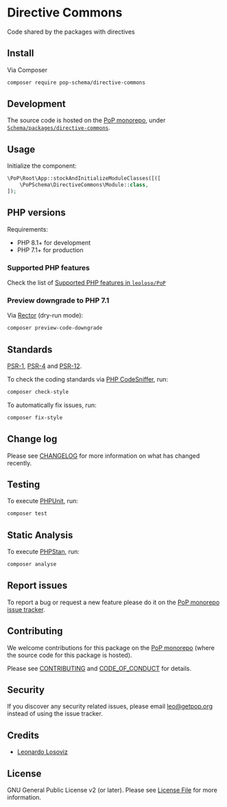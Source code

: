 # Directive Commons

<!--
[![Build Status][ico-travis]][link-travis]
[![Quality Score][ico-code-quality]][link-code-quality]
[![Software License][ico-license]](LICENSE.md)
[![Latest Version on Packagist][ico-version]][link-packagist]
[![Coverage Status][ico-scrutinizer]][link-scrutinizer]
[![Total Downloads][ico-downloads]][link-downloads]
-->

Code shared by the packages with directives

## Install

Via Composer

``` bash
composer require pop-schema/directive-commons
```

## Development

The source code is hosted on the [PoP monorepo](https://github.com/leoloso/PoP), under [`Schema/packages/directive-commons`](https://github.com/leoloso/PoP/tree/master/layers/Schema/packages/directive-commons).

## Usage

Initialize the component:

``` php
\PoP\Root\App::stockAndInitializeModuleClasses([([
    \PoPSchema\DirectiveCommons\Module::class,
]);
```

## PHP versions

Requirements:

- PHP 8.1+ for development
- PHP 7.1+ for production

### Supported PHP features

Check the list of [Supported PHP features in `leoloso/PoP`](https://github.com/leoloso/PoP/blob/master/docs/supported-php-features.md)

### Preview downgrade to PHP 7.1

Via [Rector](https://github.com/rectorphp/rector) (dry-run mode):

```bash
composer preview-code-downgrade
```

## Standards

[PSR-1](https://www.php-fig.org/psr/psr-1), [PSR-4](https://www.php-fig.org/psr/psr-4) and [PSR-12](https://www.php-fig.org/psr/psr-12).

To check the coding standards via [PHP CodeSniffer](https://github.com/squizlabs/PHP_CodeSniffer), run:

``` bash
composer check-style
```

To automatically fix issues, run:

``` bash
composer fix-style
```

## Change log

Please see [CHANGELOG](CHANGELOG.md) for more information on what has changed recently.

## Testing

To execute [PHPUnit](https://phpunit.de/), run:

``` bash
composer test
```

## Static Analysis

To execute [PHPStan](https://github.com/phpstan/phpstan), run:

``` bash
composer analyse
```

## Report issues

To report a bug or request a new feature please do it on the [PoP monorepo issue tracker](https://github.com/leoloso/PoP/issues).

## Contributing

We welcome contributions for this package on the [PoP monorepo](https://github.com/leoloso/PoP) (where the source code for this package is hosted).

Please see [CONTRIBUTING](CONTRIBUTING.md) and [CODE_OF_CONDUCT](CODE_OF_CONDUCT.md) for details.

## Security

If you discover any security related issues, please email leo@getpop.org instead of using the issue tracker.

## Credits

- [Leonardo Losoviz][link-author]

## License

GNU General Public License v2 (or later). Please see [License File](LICENSE.md) for more information.

[ico-version]: https://img.shields.io/packagist/v/pop-schema/directive-commons.svg?style=flat-square
[ico-license]: https://img.shields.io/badge/license-GPLv2-brightgreen.svg?style=flat-square
[ico-travis]: https://img.shields.io/travis/pop-schema/directive-commons/master.svg?style=flat-square
[ico-scrutinizer]: https://img.shields.io/scrutinizer/coverage/g/pop-schema/directive-commons.svg?style=flat-square
[ico-code-quality]: https://img.shields.io/scrutinizer/g/pop-schema/directive-commons.svg?style=flat-square
[ico-downloads]: https://img.shields.io/packagist/dt/pop-schema/directive-commons.svg?style=flat-square

[link-packagist]: https://packagist.org/packages/pop-schema/directive-commons
[link-travis]: https://travis-ci.org/pop-schema/directive-commons
[link-scrutinizer]: https://scrutinizer-ci.com/g/pop-schema/directive-commons/code-structure
[link-code-quality]: https://scrutinizer-ci.com/g/pop-schema/directive-commons
[link-downloads]: https://packagist.org/packages/pop-schema/directive-commons
[link-contributors]: ../../../../../../contributors
[link-author]: https://github.com/leoloso
